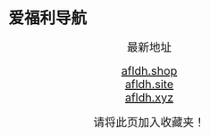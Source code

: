 # 爱福利导航
<center>
<span style="font-size:20px">最新地址</span><br>
<br />
<span style="font-size:20px"><a href="https://afldh.shop" target="_blank">afldh.shop</a></span><br>
<span style="font-size:20px"><a href="https://afldh.site" target="_blank">afldh.site</a></span><br>
<span style="font-size:20px"><a href="https://afldh.xyz" target="_blank">afldh.xyz</a></span><br>
<br />
<span style="font-size:20px">请将此页加入收藏夹！</span>
</center>
